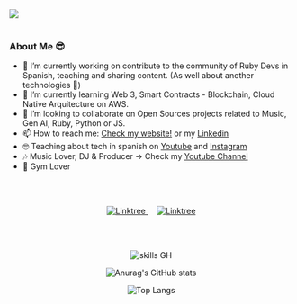 <!--- Banner -->
<div>
  <img src="https://github.com/CarlosLeonCode/CarlosLeonCode/assets/40130036/01f076fd-182e-413a-84d0-e470402f1420"/>
</div>

<br />

<!--- Details -->
### About Me 😎

- 🔭 I’m currently working on contribute to the community of Ruby Devs in Spanish, teaching and sharing content. (As well about another technologies 🙂)
- 🌱 I’m currently learning Web 3, Smart Contracts - Blockchain, Cloud Native Arquitecture on AWS.
- 👯 I’m looking to collaborate on Open Sources projects related to Music, Gen AI, Ruby, Python or JS.
- 📫 How to reach me: [Check my website!](https://carlosleoncode.com) or my [Linkedin](https://www.linkedin.com/in/carlosleoncode)
- 🤓 Teaching about tech in spanish on [Youtube](https://www.youtube.com/channel/UCsPVYNJKlMnAdQyGe1CdgBA) and [Instagram](https://www.instagram.com/carlosleoncode/)
- 🎶 Music Lover, DJ & Producer -> Check my [Youtube Channel](https://www.youtube.com/@woliware)
- 💪 Gym Lover

<br /> <br />

<!-- Social Media -->
<div align="center">
  <a href="https://linktr.ee/carlosleoncode" target="_blank" style="margin: 0.5rem"> 
    <img src="https://img.shields.io/badge/Linktree-212d3c?style=for-the-badge&logo=linktree&logoColor=white" alt="Linktree">
  </a>
  <a href="https://www.linkedin.com/in/carlosleoncode" target="_blank" style="margin: 0.5rem"> 
    <img src="https://img.shields.io/badge/linkedin-212d3c?style=for-the-badge&logo=linkedin&logoColor=white" alt="Linktree">
  </a>
    
</div>

<br /> <br />

<div align="center">
  
![skills GH](https://github.com/CarlosLeonCode/CarlosLeonCode/assets/40130036/9d2f221c-7126-4aac-a751-af37bc17c9b0)

</div>


<div align="center" >
  
![Anurag's GitHub stats](https://github-readme-stats.vercel.app/api?username=carlosleoncode&show_icons=true)

</div>

<div align="center">
  
![Top Langs](https://github-readme-stats.vercel.app/api/top-langs/?username=carlosleoncode&size_weight=0.5&count_weight=0.5)

</div>
